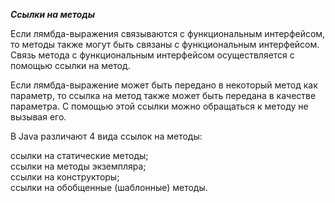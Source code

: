 ***Ссылки на методы*** 


Если лямбда-выражения связываются с функциональным интерфейсом, то методы также могут быть связаны с функциональным интерфейсом. Связь метода с функциональным интерфейсом осуществляется с помощью ссылки на метод.

Если лямбда-выражение может быть передано в некоторый метод как параметр, то ссылка на метод также может быть передана в качестве параметра. С помощью этой ссылки можно обращаться к методу не вызывая его.

В Java различают 4 вида ссылок на методы:  

ссылки на статические методы;  
ссылки на методы экземпляра;  
ссылки на конструкторы;  
ссылки на обобщенные (шаблонные) методы.  
